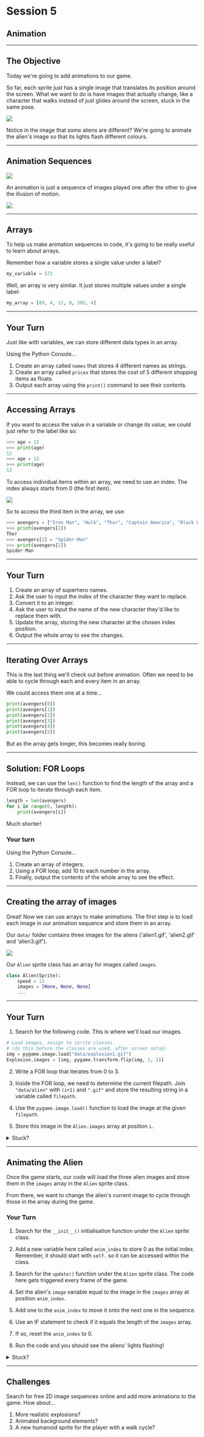 # Session 5

## Animation


---

## The Objective

Today we're going to add animations to our game.

So far, each sprite just has a single image that translates its position around the screen.
What we want to do is have images that actually change, 
like a character that walks instead of just glides around the screen, 
stuck in the same pose.

![](../.data/different_aliens.png)

Notice in the image that some aliens are different?
We're going to animate the alien's image so that its lights flash different colours.


---

## Animation Sequences

![](../.data/walk_cycle.png)

An animation is just a sequence of images played one after the other to give the illusion of motion.

![](../.data/walk_cycle.svg)


---

## Arrays

To help us make animation sequences in code, it's going to be really useful to learn about arrays.

Remember how a variable stores a single value under a label?

```python
my_variable = 572
```

Well, an array is very similar.
It just stores multiple values under a single label:

```python
my_array = [89, 4, 12, 0, 395, 4]
```


---

## Your Turn

Just like with variables, we can store different data types in an array.

Using the Python Console...
1. Create an array called `names` that stores 4 different names as strings.
2. Create an array called `prices` that stores the cost of 5 different shopping items as floats.
3. Output each array using the `print()` command to see their contents.


---

## Accessing Arrays

If you want to access the value in a variable or change its value, we could just refer to the label like so:

```python
>>> age = 12
>>> print(age)
12
>>> age = 13
>>> print(age)
13
```

To access individual items within an array, we need to use an index.
The index always starts from 0 (the first item).

![](../.data/array.jpg)

So to access the third item in the array, we use:

```python
>>> avengers = ["Iron Man", "Hulk", "Thor", "Captain America", "Black Widow", "Hawkeye"]
>>> print(avengers[2])
Thor
>>> avengers[2] = "Spider-Man"
>>> print(avengers[2])
Spider-Man
```


---

## Your Turn

1. Create an array of superhero names.
2. Ask the user to input the index of the character they want to replace.
3. Convert it to an integer.
4. Ask the user to input the name of the new character they'd like to replace them with.
5. Update the array, storing the new character at the chosen index position.
6. Output the whole array to see the changes.


---

## Iterating Over Arrays

This is the last thing we'll check out before animation.
Often we need to be able to cycle through each and every item in an array.

We could access them one at a time...

```python
print(avengers[0])
print(avengers[1])
print(avengers[2])
print(avengers[3])
print(avengers[4])
print(avengers[5])
```

But as the array gets longer, this becomes really boring.


---

## Solution: FOR Loops

Instead, we can use the `len()` function to find the length of the array and a FOR loop to iterate through each item.

```python
length = len(avengers)
for i in range(0, length):
    print(avengers[i])
```

Much shorter!

### Your turn

Using the Python Console...
1. Create an array of integers.
2. Using a FOR loop, add 10 to each number in the array.
3. Finally, output the contents of the whole array to see the effect.


---

## Creating the array of images

Great! Now we can use arrays to make animations.
The first step is to load each image in our animation sequence and store them in an array.

Our `data/` folder contains three images for the aliens ('alien1.gif', 'alien2.gif' and 'alien3.gif').

![](../.data/alien_images.png)

Our `Alien` sprite class has an array for images called `images`.

```python
class Alien(Sprite):
    speed = 13
    images = [None, None, None]
    ...
```


---

## Your Turn

1. Search for the following code. This is where we'll load our images.

```python
# Load images, assign to sprite classes.
# (do this before the classes are used, after screen setup)
img = pygame.image.load("data/explosion1.gif")
Explosion.images = [img, pygame.transform.flip(img, 1, 1)]
```

2. Write a FOR loop that iterates from 0 to 3.

3. Inside the FOR loop, we need to determine the current filepath.
Join `"data/alien"` with `(i+1)` and `".gif"` and store the resulting string in a variable called `filepath`.

4. Use the `pygame.image.load()` function to load the image at the given `filepath`.

5. Store this image in the `Alien.images` array at position `i`.

<details>
    <summary>Stuck?</summary>

```python
for i in range(0, 3):
    filepath = "data/alien" + str(i+1) + ".gif"
    Alien.images[i] = pygame.image.load(filepath)
```
</details>


---

## Animating the Alien

Once the game starts, our code will load the three alien images and store them in the `images` array in the `Alien` sprite class.

From there, we want to change the alien's current image to cycle through those in the array during the game.

### Your Turn

1. Search for the `__init__()` initialisation function under the `Alien` sprite class.
2. Add a new variable here called `anim_index` to store 0 as the initial index.
Remember, it should start with `self.` so it can be accessed within the class. 
3. Search for the `update()` function under the `Alien` sprite class. 
The code here gets triggered every frame of the game.

4. Set the alien's `image` variable equal to the image in the `images` array at position `anim_index`.
5. Add one to the `anim_index` to move it onto the next one in the sequence.
6. Use an IF statement to check if it equals the length of the `images` array.
7. If so, reset the `anim_index` to 0.
8. Run the code and you should see the aliens' lights flashing!

<details>
    <summary>Stuck?</summary>

```python
class Alien(Sprite):
    speed = 13
    images = [None, None, None]
    image = None
    containers = None

    def __init__(self):
        Sprite.__init__(self, self.containers)
        self.image = pygame.transform.scale(self.image, (80, 71))
        self.rect = self.image.get_rect()
        self.facing = random.choice((-1, 1)) * Alien.speed
        if self.facing < 0:
            self.rect.right = SCREENRECT.right
        self.anim_index = 0

    def update(self):
        self.rect.move_ip(self.facing, 0)
        if not SCREENRECT.contains(self.rect):
            self.facing = -self.facing
            self.rect.top = self.rect.bottom + 1
            self.rect = self.rect.clamp(SCREENRECT)
        self.image = self.images[self.anim_index]
        self.anim_index = self.anim_index + 1
        if self.anim_index == len(self.images):
            self.anim_index = 0
```
</details>


---

## Challenges

Search for free 2D image sequences online and add more animations to the game.
How about...
1. More realistic explosions?
2. Animated background elements?
3. A new humanoid sprite for the player with a walk cycle?

